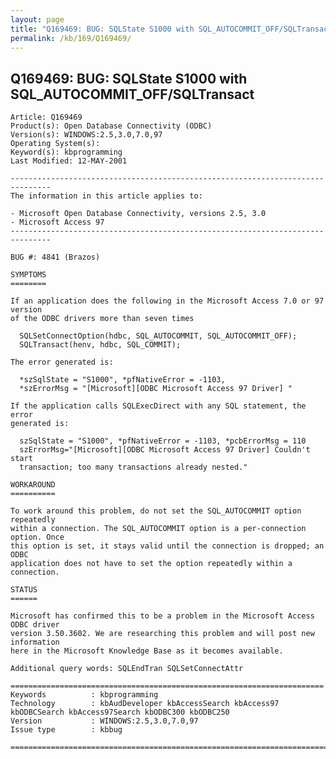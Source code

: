 ```yaml
---
layout: page
title: "Q169469: BUG: SQLState S1000 with SQL_AUTOCOMMIT_OFF/SQLTransact"
permalink: /kb/169/Q169469/
---
```


## Q169469: BUG: SQLState S1000 with SQL_AUTOCOMMIT_OFF/SQLTransact

	Article: Q169469
	Product(s): Open Database Connectivity (ODBC)
	Version(s): WINDOWS:2.5,3.0,7.0,97
	Operating System(s): 
	Keyword(s): kbprogramming
	Last Modified: 12-MAY-2001
	
	-------------------------------------------------------------------------------
	The information in this article applies to:
	
	- Microsoft Open Database Connectivity, versions 2.5, 3.0 
	- Microsoft Access 97 
	-------------------------------------------------------------------------------
	
	BUG #: 4841 (Brazos)
	
	SYMPTOMS
	========
	
	If an application does the following in the Microsoft Access 7.0 or 97 version
	of the ODBC drivers more than seven times
	
	  SQLSetConnectOption(hdbc, SQL_AUTOCOMMIT, SQL_AUTOCOMMIT_OFF);
	  SQLTransact(henv, hdbc, SQL_COMMIT);
	
	The error generated is:
	
	  *szSqlState = "S1000", *pfNativeError = -1103,
	  *szErrorMsg = "[Microsoft][ODBC Microsoft Access 97 Driver] "
	
	If the application calls SQLExecDirect with any SQL statement, the error
	generated is:
	
	  szSqlState = "S1000", *pfNativeError = -1103, *pcbErrorMsg = 110
	  szErrorMsg="[Microsoft][ODBC Microsoft Access 97 Driver] Couldn't start
	  transaction; too many transactions already nested."
	
	WORKAROUND
	==========
	
	To work around this problem, do not set the SQL_AUTOCOMMIT option repeatedly
	within a connection. The SQL_AUTOCOMMIT option is a per-connection option. Once
	this option is set, it stays valid until the connection is dropped; an ODBC
	application does not have to set the option repeatedly within a connection.
	
	STATUS
	======
	
	Microsoft has confirmed this to be a problem in the Microsoft Access ODBC driver
	version 3.50.3602. We are researching this problem and will post new information
	here in the Microsoft Knowledge Base as it becomes available.
	
	Additional query words: SQLEndTran SQLSetConnectAttr
	
	======================================================================
	Keywords          : kbprogramming 
	Technology        : kbAudDeveloper kbAccessSearch kbAccess97 kbODBCSearch kbAccess97Search kbODBC300 kbODBC250
	Version           : WINDOWS:2.5,3.0,7.0,97
	Issue type        : kbbug
	
	=============================================================================
	
